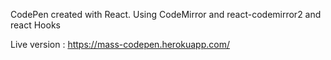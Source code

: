 CodePen created with React.
Using CodeMirror and react-codemirror2 and react Hooks

Live version : https://mass-codepen.herokuapp.com/
